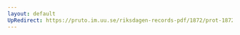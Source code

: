 ```yaml
---
layout: default
UpRedirect: https://pruto.im.uu.se/riksdagen-records-pdf/1872/prot-1872--ak--330/prot-1872--ak--330_000.pdf
---
```

